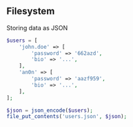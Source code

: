 ##  Filesystem

Storing data as JSON

```php
$users = [
    'john.doe' => [
        'password' => '662azd',
        'bio' => '...',
    ],
    'an0n' => [
        'password' => 'aazf959',
        'bio' => '...',
    ],
];

$json = json_encode($users);
file_put_contents('users.json', $json);
```
